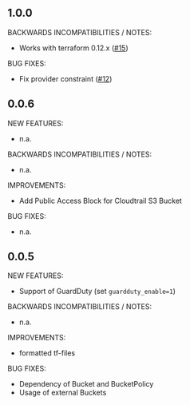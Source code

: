 ## 1.0.0

BACKWARDS INCOMPATIBILITIES / NOTES:
* Works with terraform 0.12.x ([#15](https://github.com/zoitech/terraform-aws-account/issues/15)) 


BUG FIXES:
* Fix provider constraint ([#12](https://github.com/zoitech/terraform-aws-account/issues/12))

## 0.0.6

NEW FEATURES:
* n.a.

BACKWARDS INCOMPATIBILITIES / NOTES:
* n.a.

IMPROVEMENTS:
* Add Public Access Block for Cloudtrail S3 Bucket

BUG FIXES:
* n.a.

## 0.0.5

NEW FEATURES:
* Support of GuardDuty (set ```guardduty_enable=1```)

BACKWARDS INCOMPATIBILITIES / NOTES:
* n.a.

IMPROVEMENTS:
* formatted tf-files

BUG FIXES:
* Dependency of Bucket and BucketPolicy
* Usage of external Buckets
